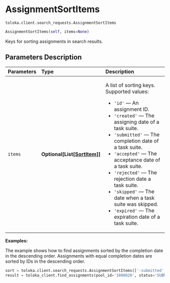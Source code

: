 # AssignmentSortItems
`toloka.client.search_requests.AssignmentSortItems`

```python
AssignmentSortItems(self, items=None)
```

Keys for sorting assignments in search results.

## Parameters Description

| Parameters | Type | Description |
| :----------| :----| :-----------|
`items`|**Optional\[List\[[SortItem](toloka.client.search_requests.AssignmentSortItems.SortItem.md)\]\]**|<p>A list of sorting keys. Supported values:</p> <ul> <li>`'id'` — An assignment ID.</li> <li>`'created'` — The assigning date of a task suite.</li> <li>`'submitted'` — The completion date of a task suite.</li> <li>`'accepted'` — The acceptance date of a task suite.</li> <li>`'rejected'` — The rejection date a task suite.</li> <li>`'skipped'` — The date when a task suite was skipped.</li> <li>`'expired'` — The expiration date of a task suite.</li> </ul>

**Examples:**

The example shows how to find assignments sorted by the completion date in the descending order. Assignments with equal completion dates are sorted by IDs in the descending order.

```python
sort = toloka.client.search_requests.AssignmentSortItems(['-submitted', '-id'])
result = toloka_client.find_assignments(pool_id='1080020', status='SUBMITTED', sort=sort, limit=10)
```
